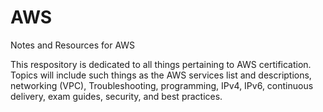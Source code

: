 # AWS
Notes and Resources for AWS

This respository is dedicated to all things pertaining to AWS certification. Topics will include such things as the AWS services list and descriptions, networking (VPC), Troubleshooting, programming, IPv4, IPv6, continuous delivery, exam guides, security, and best practices.
<!--stackedit_data:
eyJoaXN0b3J5IjpbLTE4NzA1NzUyOTBdfQ==
-->